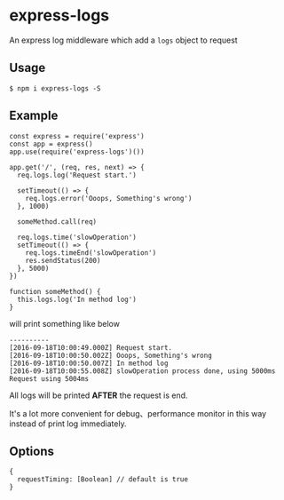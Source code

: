 # express-logs

An express log middleware which add a `logs` object to request

## Usage
```
$ npm i express-logs -S
```

## Example
```
const express = require('express')
const app = express() 
app.use(require('express-logs')())

app.get('/', (req, res, next) => {
  req.logs.log('Request start.')
  
  setTimeout(() => {
    req.logs.error('Ooops, Something's wrong')
  }, 1000)
  
  someMethod.call(req)
  
  req.logs.time('slowOperation')
  setTimeout(() => {
    req.logs.timeEnd('slowOperation')
    res.sendStatus(200)
  }, 5000)
}) 

function someMethod() {
  this.logs.log('In method log')
}
```
will print something like below
```
----------
[2016-09-18T10:00:49.000Z] Request start.
[2016-09-18T10:00:50.002Z] Ooops, Something's wrong
[2016-09-18T10:00:50.007Z] In method log
[2016-09-18T10:00:55.008Z] slowOperation process done, using 5000ms
Request using 5004ms
```

All logs will be printed **AFTER** the request is end.

It's a lot more convenient for debug、performance monitor in this way instead of print log immediately.

## Options
```
{
  requestTiming: [Boolean] // default is true
}
```
